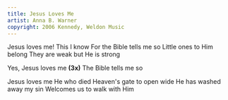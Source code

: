 ```yaml
---
title: Jesus Loves Me
artist: Anna B. Warner
copyright: 2006 Kennedy, Weldon Music
---
```


Jesus loves me!
This I know
For the Bible tells me so
Little ones to Him belong
They are weak but He is strong

Yes, Jesus loves me    <strong>(3x)</strong>
The Bible tells me so

Jesus loves me
He who died
Heaven's gate to open wide
He has washed away my sin
Welcomes us to walk with Him